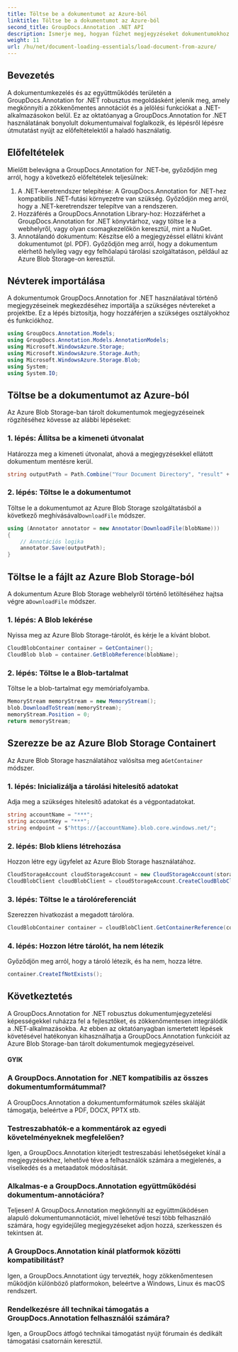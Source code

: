 ```yaml
---
title: Töltse be a dokumentumot az Azure-ból
linktitle: Töltse be a dokumentumot az Azure-ból
second_title: GroupDocs.Annotation .NET API
description: Ismerje meg, hogyan fűzhet megjegyzéseket dokumentumokhoz .NET-ben a GroupDocs.Annotation használatával. Lépésről lépésre bemutató oktatóanyag az Azure Blob Storage zökkenőmentes integrációjához.
weight: 11
url: /hu/net/document-loading-essentials/load-document-from-azure/
---
```

## Bevezetés
A dokumentumkezelés és az együttműködés területén a GroupDocs.Annotation for .NET robusztus megoldásként jelenik meg, amely megkönnyíti a zökkenőmentes annotációt és a jelölési funkciókat a .NET-alkalmazásokon belül. Ez az oktatóanyag a GroupDocs.Annotation for .NET használatának bonyolult dokumentumaival foglalkozik, és lépésről lépésre útmutatást nyújt az előfeltételektől a haladó használatig.
## Előfeltételek
Mielőtt belevágna a GroupDocs.Annotation for .NET-be, győződjön meg arról, hogy a következő előfeltételek teljesülnek:
1. A .NET-keretrendszer telepítése: A GroupDocs.Annotation for .NET-hez kompatibilis .NET-futási környezetre van szükség. Győződjön meg arról, hogy a .NET-keretrendszer telepítve van a rendszeren.
2. Hozzáférés a GroupDocs.Annotation Library-hoz: Hozzáférhet a GroupDocs.Annotation for .NET könyvtárhoz, vagy töltse le a webhelyről, vagy olyan csomagkezelőkön keresztül, mint a NuGet.
3. Annotálandó dokumentum: Készítse elő a megjegyzéssel ellátni kívánt dokumentumot (pl. PDF). Győződjön meg arról, hogy a dokumentum elérhető helyileg vagy egy felhőalapú tárolási szolgáltatáson, például az Azure Blob Storage-on keresztül.

## Névterek importálása
A dokumentumok GroupDocs.Annotation for .NET használatával történő megjegyzéseinek megkezdéséhez importálja a szükséges névtereket a projektbe. Ez a lépés biztosítja, hogy hozzáférjen a szükséges osztályokhoz és funkciókhoz.
```csharp
using GroupDocs.Annotation.Models;
using GroupDocs.Annotation.Models.AnnotationModels;
using Microsoft.WindowsAzure.Storage;
using Microsoft.WindowsAzure.Storage.Auth;
using Microsoft.WindowsAzure.Storage.Blob;
using System;
using System.IO;
```

## Töltse be a dokumentumot az Azure-ból
Az Azure Blob Storage-ban tárolt dokumentumok megjegyzéseinek rögzítéséhez kövesse az alábbi lépéseket:
### 1. lépés: Állítsa be a kimeneti útvonalat
Határozza meg a kimeneti útvonalat, ahová a megjegyzésekkel ellátott dokumentum mentésre kerül.
```csharp
string outputPath = Path.Combine("Your Document Directory", "result" + Path.GetExtension("input.pdf"));
```
### 2. lépés: Töltse le a dokumentumot
 Töltse le a dokumentumot az Azure Blob Storage szolgáltatásból a következő meghívásával`DownloadFile` módszer.
```csharp
using (Annotator annotator = new Annotator(DownloadFile(blobName)))
{
    // Annotációs logika
    annotator.Save(outputPath);
}
```
## Töltse le a fájlt az Azure Blob Storage-ból
 A dokumentum Azure Blob Storage webhelyről történő letöltéséhez hajtsa végre a`DownloadFile` módszer.
### 1. lépés: A Blob lekérése
Nyissa meg az Azure Blob Storage-tárolót, és kérje le a kívánt blobot.
```csharp
CloudBlobContainer container = GetContainer();
CloudBlob blob = container.GetBlobReference(blobName);
```
### 2. lépés: Töltse le a Blob-tartalmat
Töltse le a blob-tartalmat egy memóriafolyamba.
```csharp
MemoryStream memoryStream = new MemoryStream();
blob.DownloadToStream(memoryStream);
memoryStream.Position = 0;
return memoryStream;
```
## Szerezze be az Azure Blob Storage Containert
 Az Azure Blob Storage használatához valósítsa meg a`GetContainer` módszer.
### 1. lépés: Inicializálja a tárolási hitelesítő adatokat
Adja meg a szükséges hitelesítő adatokat és a végpontadatokat.
```csharp
string accountName = "***";
string accountKey = "***";
string endpoint = $"https://{accountName}.blob.core.windows.net/";
```
### 2. lépés: Blob kliens létrehozása
Hozzon létre egy ügyfelet az Azure Blob Storage használatához.
```csharp
CloudStorageAccount cloudStorageAccount = new CloudStorageAccount(storageCredentials, new Uri(endpoint), null, null, null);
CloudBlobClient cloudBlobClient = cloudStorageAccount.CreateCloudBlobClient();
```
### 3. lépés: Töltse le a tárolóreferenciát
Szerezzen hivatkozást a megadott tárolóra.
```csharp
CloudBlobContainer container = cloudBlobClient.GetContainerReference(containerName);
```
### 4. lépés: Hozzon létre tárolót, ha nem létezik
Győződjön meg arról, hogy a tároló létezik, és ha nem, hozza létre.
```csharp
container.CreateIfNotExists();
```

## Következtetés
A GroupDocs.Annotation for .NET robusztus dokumentumjegyzetelési képességekkel ruházza fel a fejlesztőket, és zökkenőmentesen integrálódik a .NET-alkalmazásokba. Az ebben az oktatóanyagban ismertetett lépések követésével hatékonyan kihasználhatja a GroupDocs.Annotation funkcióit az Azure Blob Storage-ban tárolt dokumentumok megjegyzéseivel.
#### GYIK
### A GroupDocs.Annotation for .NET kompatibilis az összes dokumentumformátummal?
A GroupDocs.Annotation a dokumentumformátumok széles skáláját támogatja, beleértve a PDF, DOCX, PPTX stb.
### Testreszabhatók-e a kommentárok az egyedi követelményeknek megfelelően?
Igen, a GroupDocs.Annotation kiterjedt testreszabási lehetőségeket kínál a megjegyzésekhez, lehetővé téve a felhasználók számára a megjelenés, a viselkedés és a metaadatok módosítását.
### Alkalmas-e a GroupDocs.Annotation együttműködési dokumentum-annotációra?
Teljesen! A GroupDocs.Annotation megkönnyíti az együttműködésen alapuló dokumentumannotációt, mivel lehetővé teszi több felhasználó számára, hogy egyidejűleg megjegyzéseket adjon hozzá, szerkesszen és tekintsen át.
### A GroupDocs.Annotation kínál platformok közötti kompatibilitást?
Igen, a GroupDocs.Annotationt úgy tervezték, hogy zökkenőmentesen működjön különböző platformokon, beleértve a Windows, Linux és macOS rendszert.
### Rendelkezésre áll technikai támogatás a GroupDocs.Annotation felhasználói számára?
Igen, a GroupDocs átfogó technikai támogatást nyújt fórumain és dedikált támogatási csatornáin keresztül.